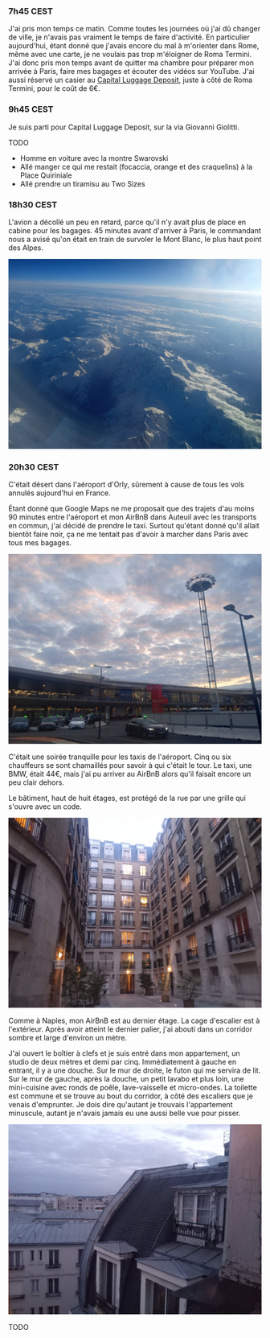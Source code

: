 ### 7h45 CEST
J'ai pris mon temps ce matin. Comme toutes les journées où j'ai dû changer de ville, je n'avais pas vraiment le temps de faire d'activité. En particulier aujourd'hui, étant donné que j'avais encore du mal à m'orienter dans Rome, même avec une carte, je ne voulais pas trop m'éloigner de Roma Termini. J'ai donc pris mon temps avant de quitter ma chambre pour préparer mon arrivée à Paris, faire mes bagages et écouter des vidéos sur YouTube. J'ai aussi réservé un casier au [Capital Luggage Deposit](https://maps.app.goo.gl/ttnxH5ccUYRzV2Tb9), juste à côté de Roma Termini, pour le coût de 6€.

### 9h45 CEST
Je suis parti pour Capital Luggage Deposit, sur la via Giovanni Giolitti.

TODO
- Homme en voiture avec la montre Swarovski
- Allé manger ce qui me restait (focaccia, orange et des craquelins) à la Place Quiriniale
- Allé prendre un tiramisu au Two Sizes

### 18h30 CEST
L'avion a décollé un peu en retard, parce qu'il n'y avait plus de place en cabine pour les bagages. 45 minutes avant d'arriver à Paris, le commandant nous a avisé qu'on était en train de survoler le Mont Blanc, le plus haut point des Alpes.

![Le Mont Blanc](/assets/2024/04/20240425_europe/mont_blanc.jpg)

### 20h30 CEST
C'était désert dans l'aéroport d'Orly, sûrement à cause de tous les vols annulés aujourd'hui en France.

Étant donné que Google Maps ne me proposait que des trajets d'au moins 90 minutes entre l'aéroport et mon AirBnB dans Auteuil avec les transports en commun, j'ai décidé de prendre le taxi. Surtout qu'étant donné qu'il allait bientôt faire noir, ça ne me tentait pas d'avoir à marcher dans Paris avec tous mes bagages.

![Paris ORY](/assets/2024/04/20240425_europe/ory.jpg)

C'était une soirée tranquille pour les taxis de l'aéroport. Cinq ou six chauffeurs se sont chamaillés pour savoir à qui c'était le tour. Le taxi, une BMW, était 44€, mais j'ai pu arriver au AirBnB alors qu'il faisait encore un peu clair dehors.

Le bâtiment, haut de huit étages, est protégé de la rue par une grille qui s'ouvre avec un code.

![Auteuil](/assets/2024/04/20240425_europe/auteuil.jpg)

Comme à Naples, mon AirBnB est au dernier étage. La cage d'escalier est à l'extérieur. Après avoir atteint le dernier palier, j'ai abouti dans un corridor sombre et large d'environ un mètre.

J'ai ouvert le boîtier à clefs et je suis entré dans mon appartement, un studio de deux mètres et demi par cinq. Immédiatement à gauche en entrant, il y a une douche. Sur le mur de droite, le futon qui me servira de lit. Sur le mur de gauche, après la douche, un petit lavabo et plus loin, une mini-cuisine avec ronds de poêle, lave-vaisselle et micro-ondes. La toilette est commune et se trouve au bout du corridor, à côté des escaliers que je venais d'emprunter. Je dois dire qu'autant je trouvais l'appartement minuscule, autant je n'avais jamais eu une aussi belle vue pour pisser.

![Par la fenêtre des toilettes](/assets/2024/04/20240425_europe/wc.jpg)

TODO
